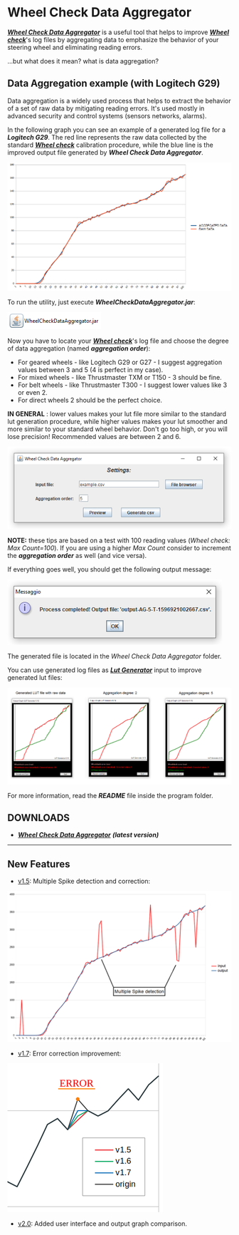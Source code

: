 # Wheel Check Data Aggregator

[***Wheel Check Data Aggregator***](https://github.com/Luke460/wheel-check-data-aggregator/releases) is a useful tool that helps to improve [***Wheel check***](https://www.racedepartment.com/downloads/lut-generator-for-ac.9740/)'s log files by aggregating data to emphasize the behavior of your steering wheel and eliminating reading errors.

...but what does it mean? what is data aggregation?

## Data Aggregation example (with Logitech G29)

Data aggregation is a widely used process that helps to extract the behavior of a set of raw data by mitigating reading errors. It's used mostly in advanced security and control systems (sensors networks, alarms). 

In the following graph you can see an example of a generated log file for a ***Logitech G29***. The red line represents the raw data collected by the standard [***Wheel check***](https://www.racedepartment.com/downloads/lut-generator-for-ac.9740/) calibration procedure, while the blue line is the improved output file generated by ***Wheel Check Data Aggregator***.

![example](images/G29-GRAPH.png)

To run the utility, just execute ***WheelCheckDataAggregator.jar***:

![icon](images/icon.png)

Now you have to locate your [***Wheel check***](https://www.racedepartment.com/downloads/lut-generator-for-ac.9740/)'s log file and choose the degree of data aggregation (named ***aggregation order***):

 - For geared wheels - like Logitech G29 or G27 - I suggest aggregation values between 3 and 5 (4 is perfect in my case).
 - For mixed wheels - like Thrustmaster TXM or T150 - 3 should be fine.
 - For belt wheels - like Thrustmaster T300 - I suggest lower values like 3 or even 2.
 - For direct wheels 2 should be the perfect choice. 
 
 **IN GENERAL** : lower values makes your lut file more similar to the standard lut generation procedure, while higher values makes your lut smoother and more similar to your standard wheel behavior. Don't go too high, or you will lose precision! Recommended values are between 2 and 6.
 
![menu](images/menu.png)
 
**NOTE:** these tips are based on a test with 100 reading values (*Wheel check: Max Count=100*). If you are using a higher *Max Count* consider to increment the ***aggregation order*** as well (and vice versa).

If everything goes well, you should get the following output message:

![success](images/success.png)

The generated file is located in the *Wheel Check Data Aggregator* folder.

You can use generated log files as [***Lut Generator***](https://www.racedepartment.com/downloads/lut-generator-for-ac.9740/) input to improve generated lut files:

![comparison](images/Comparison.png)

For more information, read the ***README*** file inside the program folder.

## DOWNLOADS

 + [***Wheel Check Data Aggregator***](https://github.com/Luke460/wheel-check-data-aggregator/releases) ***(latest version)***
 
 ---
 
## New Features

 - [v1.5](https://github.com/Luke460/wheel-check-data-aggregator/releases): Multiple Spike detection and correction:

![spike-detection](images/MultipleSpikeDetection.png)

- [v1.7](https://github.com/Luke460/wheel-check-data-aggregator/releases): Error correction improvement:

![spike-detection](images/v1.7-error-correction.png)

- [v2.0](https://github.com/Luke460/wheel-check-data-aggregator/releases): Added user interface and output graph comparison.

